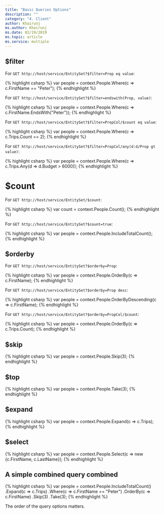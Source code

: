 ```yaml
---
title: "Basic Queries Options"
description: ""
category: "4. Client"
author: Khairunj
ms.author: Khairunj
ms.date: 02/19/2019
ms.topic: article
ms.service: multiple
---
```


## $filter

For `GET http://host/service/EntitySet?$filter=Prop eq value`:

{% highlight csharp %}
var people = context.People.Where(c => c.FirstName == "Peter");
{% endhighlight %}

For `GET http://host/service/EntitySet?$filter=endswith(Prop, value)`:

{% highlight csharp %}
var people = context.People.Where(c => c.FirstName.EndsWith("Peter"));
{% endhighlight %}

For `GET http://host/service/EntitySet?$filter=PropCol/$count eq value`:

{% highlight csharp %}
var people = context.People.Where(c => c.Trips.Count == 2);
{% endhighlight %}


For `GET http://host/service/EntitySet?$filter=PropCol/any(d:d/Prop gt value)`:

{% highlight csharp %}
var people = context.People.Where(c => c.Trips.Any(d => d.Budget > 6000));
{% endhighlight %}


# $count

For `GET http://host/service/EntitySet/$count`:

{% highlight csharp %}
var count = context.People.Count();
{% endhighlight %}

For `GET http://host/service/EntitySet?$count=true`:

{% highlight csharp %}
var people = context.People.IncludeTotalCount();
{% endhighlight %}

## $orderby

For `GET http://host/service/EntitySet?$orderby=Prop`:

{% highlight csharp %}
var people = context.People.OrderBy(c => c.FirstName);
{% endhighlight %}

For `GET http://host/service/EntitySet?$orderby=Prop desc`:

{% highlight csharp %}
var people = context.People.OrderByDescending(c => c.FirstName);
{% endhighlight %}

For `GET http://host/service/EntitySet?$orderby=PropCol/$count`:

{% highlight csharp %}
var people = context.People.OrderBy(c => c.Trips.Count);
{% endhighlight %}

## $skip

{% highlight csharp %}
var people = context.People.Skip(3);
{% endhighlight %}

## $top

{% highlight csharp %}
var people = context.People.Take(3);
{% endhighlight %}

## $expand

{% highlight csharp %}
var people = context.People.Expand(c => c.Trips);
{% endhighlight %}

## $select

{% highlight csharp %}
var people = context.People.Select(c => new {c.FirstName, c.LastName});
{% endhighlight %}

## A simple combined query combined

{% highlight csharp %}
var people =
    context.People.IncludeTotalCount()
        .Expand(c => c.Trips)
        .Where(c => c.FirstName == "Peter")
        .OrderBy(c => c.FirstName)
        .Skip(3)
        .Take(3);
{% endhighlight %}

The order of the query options matters.
